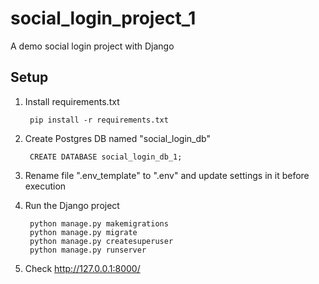 # social_login_project_1

A demo social login project with Django 

## Setup

1. Install requirements.txt

        pip install -r requirements.txt
    
 
1. Create Postgres DB named "social_login_db"

        CREATE DATABASE social_login_db_1;

1. Rename file ".env_template" to ".env" and update settings in it before execution
1. Run the Django project

        python manage.py makemigrations
        python manage.py migrate
        python manage.py createsuperuser
        python manage.py runserver
        
1. Check http://127.0.0.1:8000/
